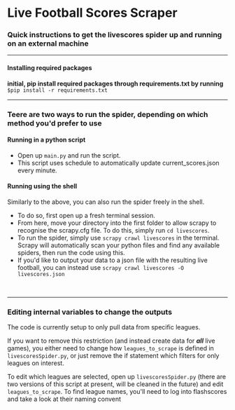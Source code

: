 # Live Football Scores Scraper

### Quick instructions to get the livescores spider up and running on an external machine

<hr>

#### Installing required packages

**initial, pip install required packages through requirements.txt by running**
`$pip install -r requirements.txt`

<hr>

### Teere are two ways to run the spider, depending on which method you'd prefer to use

#### Running in a python script
* Open up `main.py` and run the script. 
* This script uses schedule to automatically update current_scores.json every minute.

#### Running using the shell
Similarly to the above, you can also run the spider freely in the shell.

* To do so, first open up a fresh terminal session.
* From here, move your directory into the first folder to allow scrapy to recognise the scrapy.cfg file. To do this, simply run
`cd livescores`. 
* To run the spider, simply use `scrapy crawl livescores` in the terminal. Scrapy will automatically scan your python files and find any available spiders, then run the code using this.
* If you'd like to output your data to a json file with the resulting live football, you can instead use
`scrapy crawl livescores -O livescores.json`

<br>
<hr>

### Editing internal variables to change the outputs
The code is currently setup to only pull data from specific leagues.

If you want to remove this restriction (and instead create data for **_all_** live games), you either need to change how `leagues_to_scrape` is defined in `livescoresSpider.py`, or just remove the if statement which filters for only leagues on interest.

To edit which leagues are selected, open up `livescoresSpider.py` (there are two versions of this script at present, will be cleaned in the future) and edit `leagues_to_scrape`. To find league names, you'll need to log into flashscores and take a look at their naming convent

